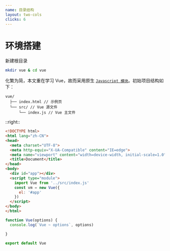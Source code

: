 ```yaml
---
name: 目录结构
layout: two-cols
clicks: 6
---
```

# 环境搭建

<v-clicks>

新建根目录

</v-clicks>

<v-clicks>

``` bash
mkdir vue & cd vue
```

化繁为简，本文重在学习 Vue，故而采用原生 [`Javascript 模块`](https://developer.mozilla.org/zh-CN/docs/Web/JavaScript/Guide/Modules)。初始项目结构如下：

```
vue/
  ├── index.html // 示例页
  └── src/ // Vue 源文件
      └── index.js // Vue 主文件
```

</v-clicks>

::right::

<v-clicks>

```html {10-16}
<!DOCTYPE html>
<html lang="zh-CN">
<head>
  <meta charset="UTF-8">
  <meta http-equiv="X-UA-Compatible" content="IE=edge">
  <meta name="viewport" content="width=device-width, initial-scale=1.0">
  <title>Document</title>
</head>
<body>
  <div id="app"></div>
  <script type="module">
    import Vue from '../src/index.js'
    const vm = new Vue({
      el: '#app'
    })
  </script>
</body>
</html>
```


```js
function Vue(options) {
  console.log(`Vue ~ options`, options)

}

export default Vue
```


</v-clicks>

<arrow v-click="5" x1="252" y1="278" x2="506" y2="278" color="#564" width="3" arrowSize="1" />
<arrow v-click="6" x1="290" y1="315" x2="500" y2="465" color="#564" width="3" arrowSize="1" />
